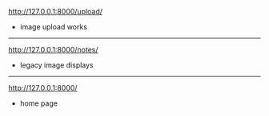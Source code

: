http://127.0.0.1:8000/upload/

- image upload works

------------------------------
http://127.0.0.1:8000/notes/

- legacy image displays
------------------------------
http://127.0.0.1:8000/

- home page